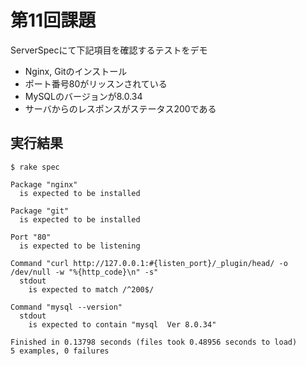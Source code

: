 # 第11回課題
  
ServerSpecにて下記項目を確認するテストをデモ  
- Nginx, Gitのインストール  
- ポート番号80がリッスンされている
- MySQLのバージョンが8.0.34
- サーバからのレスポンスがステータス200である  
  

## 実行結果

```
$ rake spec

Package "nginx"
  is expected to be installed

Package "git"
  is expected to be installed

Port "80"
  is expected to be listening

Command "curl http://127.0.0.1:#{listen_port}/_plugin/head/ -o /dev/null -w "%{http_code}\n" -s"
  stdout
    is expected to match /^200$/

Command "mysql --version"
  stdout
    is expected to contain "mysql  Ver 8.0.34"

Finished in 0.13798 seconds (files took 0.48956 seconds to load)
5 examples, 0 failures
```